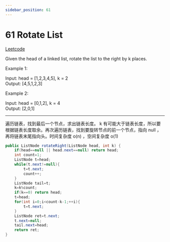 ```yaml
---
sidebar_position: 61
---
```


# 61 Rotate List

[Leetcode](https://leetcode.com/problems/rotate-list/)

Given the head of a linked list, rotate the list to the right by k places.

Example 1:

Input: head = [1,2,3,4,5], k = 2  
Output: [4,5,1,2,3]  

Example 2:

Input: head = [0,1,2], k = 4  
Output: [2,0,1]  

---

遍历链表，找到最后一个节点，求出链表长度。 k 有可能大于链表长度，所以要根据链表长度取余。再次遍历链表，找到要旋转节点的前一个节点，指向 null ，再将链表末尾指向头。时间复杂度 o(n) ，空间复杂度 o(1)

```java
public ListNode rotateRight(ListNode head, int k) {
    if(head==null || head.next==null) return head;
    int count=1;
    ListNode t=head;
    while(t.next!=null){
        t=t.next;
        count++;
    }
    ListNode tail=t;
    k=k%count;
    if(k==0) return head;
    t=head;
    for(int i=0;i<count-k-1;++i){
        t=t.next;
    }
    ListNode ret=t.next;
    t.next=null;
    tail.next=head;
    return ret;
}
```

